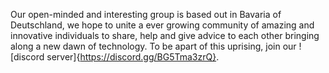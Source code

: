 Our open-minded and interesting group is based out in Bavaria of Deutschland, we hope to unite a ever growing community of amazing and innovative individuals to share, help and give advice to each other bringing along a new dawn of technology. To be apart of this uprising, join our ![discord server]{https://discord.gg/BG5Tma3zrQ}.
